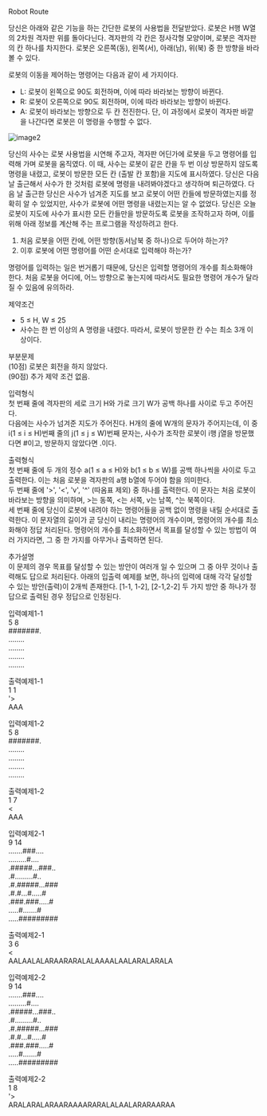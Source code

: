Robot Route

당신은 아래와 같은 기능을 하는 간단한 로봇의 사용법을 전달받았다.
로봇은 H행 W열의 2차원 격자판 위를 돌아다닌다. 격자판의 각 칸은 정사각형 모양이며, 로봇은 격자판의 칸 하나를 차지한다. 로봇은 오른쪽(동), 왼쪽(서), 아래(남), 위(북) 중 한 방향을 바라볼 수 있다.

로봇의 이동을 제어하는 명령어는 다음과 같이 세 가지이다.

  * L: 로봇이 왼쪽으로 90도 회전하며, 이에 따라 바라보는 방향이 바뀐다. <br>
  * R: 로봇이 오른쪽으로 90도 회전하며, 이에 따라 바라보는 방향이 바뀐다. <br>
  * A: 로봇이 바라보는 방향으로 두 칸 전진한다. 단, 이 과정에서 로봇이 격자판 바깥을 나간다면 로봇은 이 명령을 수행할 수 없다.

![image2](https://www.softeer.ai/upload/2021/06/20210625_154153726_00981.jpg)

당신의 사수는 로봇 사용법을 시연해 주고자, 격자판 어딘가에 로봇을 두고 명령어를 입력해 가며 로봇을 움직였다. 이 때, 사수는 로봇이 같은 칸을 두 번 이상 방문하지 않도록 명령을 내렸고, 로봇이 방문한 모든 칸 (출발 칸 포함)을 지도에 표시하였다. 당신은 다음 날 출근해서 사수가 한 것처럼 로봇에 명령을 내려봐야겠다고 생각하며 퇴근하였다.
다음 날 출근한 당신은 사수가 넘겨준 지도를 보고 로봇이 어떤 칸들에 방문하였는지를 정확히 알 수 있었지만, 사수가 로봇에 어떤 명령을 내렸는지는 알 수 없었다. 당신은 오늘 로봇이 지도에 사수가 표시한 모든 칸들만을 방문하도록 로봇을 조작하고자 하며, 이를 위해 아래 정보를 계산해 주는 프로그램을 작성하려고 한다.

  1. 처음 로봇을 어떤 칸에, 어떤 방향(동서남북 중 하나)으로 두어야 하는가? <br>
  2. 이후 로봇에 어떤 명령어를 어떤 순서대로 입력해야 하는가?

명령어를 입력하는 일은 번거롭기 때문에, 당신은 입력할 명령어의 개수를 최소화해야 한다.
처음 로봇을 어디에, 어느 방향으로 놓는지에 따라서도 필요한 명령어 개수가 달라질 수 있음에 유의하라.

제약조건 <br>
  * 5 ≤ H, W ≤ 25 <br>
  * 사수는 한 번 이상의 A 명령을 내렸다. 따라서, 로봇이 방문한 칸 수는 최소 3개 이상이다.

부분문제 <br>
(10점) 로봇은 회전을 하지 않았다. <br>
(90점) 추가 제약 조건 없음.

입력형식 <br>
첫 번째 줄에 격자판의 세로 크기 H와 가로 크기 W가 공백 하나를 사이로 두고 주어진다.<br>
다음에는 사수가 넘겨준 지도가 주어진다. 
H개의 줄에 W개의 문자가 주어지는데, 
이 중 i(1 ≤ i ≤ H)번째 줄의 j(1 ≤ j ≤ W)번째 문자는, 사수가 조작한 로봇이 i행 j열을 방문했다면 #이고, 방문하지 않았다면 .이다.

출력형식 <br>
첫 번째 줄에 두 개의 정수 a(1 ≤ a ≤ H)와 b(1 ≤ b ≤ W)를 공백 하나씩을 사이로 두고 출력한다. 
이는 처음 로봇을 격자판의 a행 b열에 두어야 함을 의미한다. <br>
두 번째 줄에 '>', '<', 'v', '^' (따옴표 제외) 중 하나를 출력한다. 이 문자는 처음 로봇이 바라보는 방향을 의미하며, >는 동쪽, <는 서쪽, v는 남쪽, ^는 북쪽이다. <br>
세 번째 줄에 당신이 로봇에 내려야 하는 명령어들을 공백 없이 명령을 내릴 순서대로 출력한다. 이 문자열의 길이가 곧 당신이 내리는 명령어의 개수이며, 명령어의 개수를 최소화해야 정답 처리된다.
명령어의 개수를 최소화하면서 목표를 달성할 수 있는 방법이 여러 가지라면, 그 중 한 가지를 아무거나 출력하면 된다.

추가설명 <br>
이 문제의 경우 목표를 달성할 수 있는 방안이 여러개 일 수 있으며 그 중 아무 것이나 출력해도 답으로 처리된다.
아래의 입출력 예제를 보면, 하나의 입력에 대해 각각 달성할 수 있는 방안(출력)이 2개씩 존재한다. [1-1, 1-2], [2-1,2-2]
두 가지 방안 중 하나가 정답으로 출력된 경우 정답으로 인정된다. 

입력예제1-1 <br>
5 8<br>
#######.<br>
........<br>
........<br>
........<br>
........

출력예제1-1<br>
1 1<br>
'> <br>
AAA

입력예제1-2<br>
5 8<br>
#######.<br>
........<br>
........<br>
........<br>
........<br>

출력예제1-2<br>
1 7<br>
<  <br>
AAA

입력예제2-1<br>
9 14<br>
.......###....<br>
.........#....<br>
.#####...###..<br>
.#.........#..<br>
.#.#####...###<br>
.#.#...#.....#<br>
.###.###.....#<br>
.....#.......#<br>
.....#########

출력예제2-1<br>
3 6<br>
<  <br>
AALAALALARAARARALALAAAALAALARALARALA

입력예제2-2<br>
9 14<br>
.......###....<br>
.........#....<br>
.#####...###..<br>
.#.........#..<br>
.#.#####...###<br>
.#.#...#.....#<br>
.###.###.....#<br>
.....#.......#<br>
.....#########

출력예제2-2<br>
1 8<br>
'>  <br>
ARALARALARAARAAAARARALALAALARARAARAA


